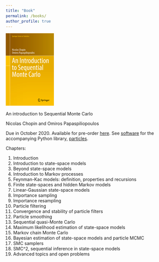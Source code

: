 ```yaml
---
title: "Book"
permalink: /books/
author_profile: true
---
```


![smc_book](../images/cover_smc_book.jpg)

An introduction to Sequential Monte Carlo

Nicolas Chopin and Omiros Papaspiliopoulos

Due in October 2020.  Available for pre-order
[here](https://www.springer.com/gp/book/9783030478445).  See
[software](/software) for the accompanying Python library,
[particles](https://github.com/nchopin/particles). 

Chapters: 

1. Introduction
2. Introduction to state-space models
3. Beyond state-space models
4. Introduction to Markov processes
5. Feynman-Kac models: definition, properties and recursions
6. Finite state-spaces and hidden Markov models
7. Linear-Gaussian state-space models
8. Importance sampling
9. Importance resampling
10. Particle filtering
11. Convergence and stability of particle filters
12. Particle smoothing
13. Sequential quasi-Monte Carlo
14. Maximum likelihood estimation of state-space models
15. Markov chain Monte Carlo
16. Bayesian estimation of state-space models and particle MCMC
17. SMC samplers
18. SMC^2, sequential inference in state-space models
19. Advanced topics and open problems

